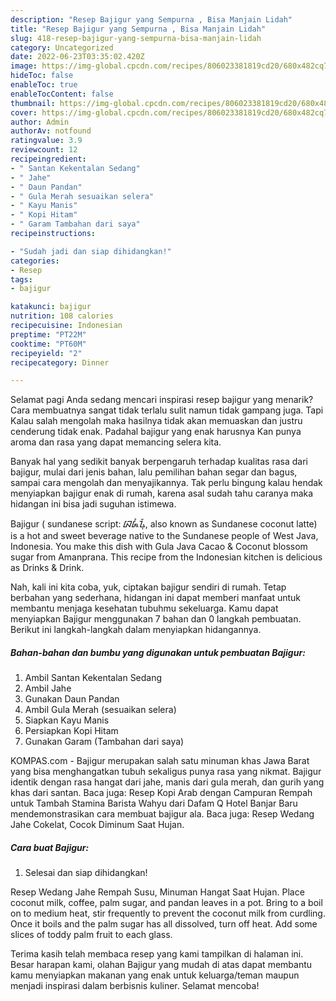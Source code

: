 ```yaml
---
description: "Resep Bajigur yang Sempurna , Bisa Manjain Lidah"
title: "Resep Bajigur yang Sempurna , Bisa Manjain Lidah"
slug: 418-resep-bajigur-yang-sempurna-bisa-manjain-lidah
category: Uncategorized
date: 2022-06-23T03:35:02.420Z
image: https://img-global.cpcdn.com/recipes/806023381819cd20/680x482cq70/bajigur-foto-resep-utama.jpg
hideToc: false
enableToc: true
enableTocContent: false
thumbnail: https://img-global.cpcdn.com/recipes/806023381819cd20/680x482cq70/bajigur-foto-resep-utama.jpg
cover: https://img-global.cpcdn.com/recipes/806023381819cd20/680x482cq70/bajigur-foto-resep-utama.jpg
author: Admin
authorAv: notfound
ratingvalue: 3.9
reviewcount: 12
recipeingredient:
- " Santan Kekentalan Sedang"
- " Jahe"
- " Daun Pandan"
- " Gula Merah sesuaikan selera"
- " Kayu Manis"
- " Kopi Hitam"
- " Garam Tambahan dari saya"
recipeinstructions:

- "Sudah jadi dan siap dihidangkan!"
categories:
- Resep
tags:
- bajigur

katakunci: bajigur 
nutrition: 108 calories
recipecuisine: Indonesian
preptime: "PT22M"
cooktime: "PT60M"
recipeyield: "2"
recipecategory: Dinner

---
```



Selamat pagi Anda sedang mencari inspirasi resep bajigur yang menarik? Cara membuatnya sangat tidak terlalu sulit namun tidak gampang juga. Tapi Kalau salah mengolah maka hasilnya tidak akan memuaskan dan justru cenderung tidak enak. Padahal bajigur yang enak harusnya Kan punya aroma dan rasa yang dapat memancing selera kita.


Banyak hal yang sedikit banyak berpengaruh terhadap kualitas rasa dari bajigur, mulai dari jenis bahan, lalu pemilihan bahan segar dan bagus, sampai cara mengolah dan menyajikannya. Tak perlu bingung kalau hendak menyiapkan bajigur enak di rumah, karena asal sudah tahu caranya maka hidangan ini bisa jadi suguhan istimewa.

Bajigur ( sundanese script: ᮘᮏᮤᮍᮥᮁ, also known as Sundanese coconut latte) is a hot and sweet beverage native to the Sundanese people of West Java, Indonesia. You make this dish with Gula Java Cacao &amp; Coconut blossom sugar from Amanprana. This recipe from the Indonesian kitchen is delicious as Drinks &amp; Drink.


Nah, kali ini kita coba, yuk, ciptakan bajigur sendiri di rumah. Tetap berbahan yang sederhana, hidangan ini dapat memberi manfaat untuk membantu menjaga kesehatan tubuhmu sekeluarga. Kamu dapat menyiapkan Bajigur menggunakan 7 bahan dan 0 langkah pembuatan. Berikut ini langkah-langkah dalam menyiapkan hidangannya.

<!--inarticleads1-->

##### Bahan-bahan dan bumbu yang digunakan untuk pembuatan Bajigur:

1. Ambil  Santan Kekentalan Sedang
1. Ambil  Jahe
1. Gunakan  Daun Pandan
1. Ambil  Gula Merah (sesuaikan selera)
1. Siapkan  Kayu Manis
1. Persiapkan  Kopi Hitam
1. Gunakan  Garam (Tambahan dari saya)


KOMPAS.com - Bajigur merupakan salah satu minuman khas Jawa Barat yang bisa menghangatkan tubuh sekaligus punya rasa yang nikmat. Bajigur identik dengan rasa hangat dari jahe, manis dari gula merah, dan gurih yang khas dari santan. Baca juga: Resep Kopi Arab dengan Campuran Rempah untuk Tambah Stamina Barista Wahyu dari Dafam Q Hotel Banjar Baru mendemonstrasikan cara membuat bajigur ala. Baca juga: Resep Wedang Jahe Cokelat, Cocok Diminum Saat Hujan. 

<!--inarticleads2-->

##### Cara buat Bajigur:


1. Selesai dan siap dihidangkan!

Resep Wedang Jahe Rempah Susu, Minuman Hangat Saat Hujan. Place coconut milk, coffee, palm sugar, and pandan leaves in a pot. Bring to a boil on to medium heat, stir frequently to prevent the coconut milk from curdling. Once it boils and the palm sugar has all dissolved, turn off heat. Add some slices of toddy palm fruit to each glass. 

Terima kasih telah membaca resep yang kami tampilkan di halaman ini. Besar harapan kami, olahan Bajigur yang mudah di atas dapat membantu kamu menyiapkan makanan yang enak untuk keluarga/teman maupun menjadi inspirasi dalam berbisnis kuliner. Selamat mencoba!
